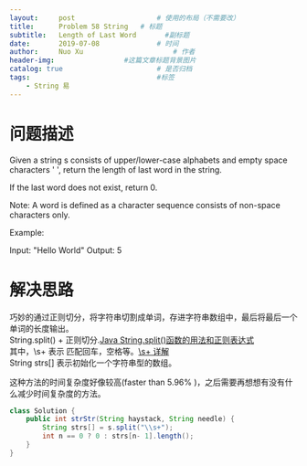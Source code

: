 ```yaml
---
layout:     post   				    # 使用的布局（不需要改）
title:      Problem 58 String	# 标题 
subtitle:   Length of Last Word       #副标题
date:       2019-07-08				# 时间
author:     Nuo Xu 						# 作者
header-img:              	#这篇文章标题背景图片
catalog: true 						# 是否归档
tags:								#标签
    - String 易
---
```

# 问题描述
Given a string s consists of upper/lower-case alphabets and empty space characters ' ', return the length of last word in the string.

If the last word does not exist, return 0.

Note: A word is defined as a character sequence consists of non-space characters only.

Example:

Input: "Hello World"
Output: 5
# 解决思路
巧妙的通过正则切分，将字符串切割成单词，存进字符串数组中，最后将最后一个单词的长度输出。  
String.split() + 正则切分.[Java String.split()函数的用法和正则表达式](https://blog.csdn.net/u011595939/article/details/53025800)  
其中，\\s+ 表示 匹配回车，空格等。[\\s+ 详解](https://blog.csdn.net/high2011/article/details/53467220)  
String strs[] 表示初始化一个字符串型的数组。  

这种方法的时间复杂度好像较高(faster than 5.96% )，之后需要再想想有没有什么减少时间复杂度的方法。

```java
class Solution {
    public int strStr(String haystack, String needle) {
        String strs[] = s.split("\\s+");
        int n == 0 ? 0 : strs[n- 1].length();
    }
}
```
